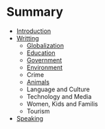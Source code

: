 # Summary

* [Introduction](README.md)
* [Writting](chapter1.md)
    * [Globalization](test_1.md)
    * [Education](education.md)
    * [Government](government.md)
    * [Environment](environment.md)
    * Crime
    * [Animals](animals.md)
    * Language and Culture
    * Technology and Media
    * Women, Kids and Familis
    * Tourism
* [Speaking](second_chapter.md)

